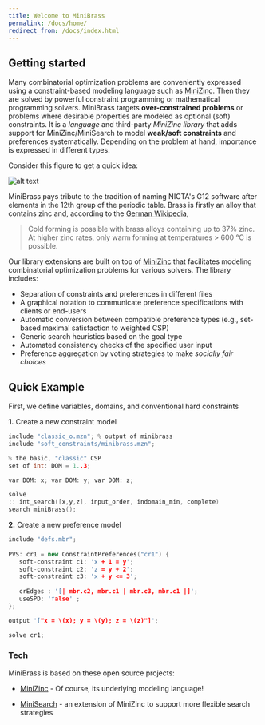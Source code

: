 ```yaml
---
title: Welcome to MiniBrass
permalink: /docs/home/
redirect_from: /docs/index.html
---
```


## Getting started


Many combinatorial optimization problems are conveniently expressed using a constraint-based modeling language such as [MiniZinc]. Then they are solved by powerful constraint programming or mathematical programming solvers.
MiniBrass targets **over-constrained problems** or problems where desirable properties are modeled as optional (soft) constraints. 
It is a *language* and third-party *MiniZinc library* that adds support for MiniZinc/MiniSearch to model **weak/soft constraints** and preferences systematically. 
Depending on the problem at hand, importance is expressed in different types.

Consider this figure to get a quick idea:

![alt text]({{site.baseurl}}/img/codeHelloWorld.png "A first example")

MiniBrass pays tribute to the tradition of naming NICTA's G12 software after elements in the 12th group of the periodic table. Brass is firstly an alloy that contains zinc and, according to the [German Wikipedia](https://de.wikipedia.org/wiki/Messing), 
> Cold forming is possible with brass alloys containing up to 37% zinc. At higher zinc rates, only warm forming at temperatures > 600 °C is possible.


Our library extensions are built on top of [MiniZinc](http://www.minizinc.org) that facilitates modeling combinatorial optimization problems for various solvers. The library includes:

* Separation of constraints and preferences in different files
* A graphical notation to communicate preference specifications with clients or end-users
* Automatic conversion between compatible preference types (e.g., set-based maximal satisfaction to weighted CSP)
* Generic search heuristics based on the goal type
* Automated consistency checks of the specified user input
* Preference aggregation by voting strategies to make *socially fair choices* 

## Quick Example

First, we define variables, domains, and conventional hard constraints

**1.** Create a new constraint model

```c++
include "classic_o.mzn"; % output of minibrass
include "soft_constraints/minibrass.mzn"; 

% the basic, "classic" CSP 
set of int: DOM = 1..3;

var DOM: x; var DOM: y; var DOM: z;

solve 
:: int_search([x,y,z], input_order, indomain_min, complete)
search miniBrass();
```

**2.** Create a new preference model

```c++
include "defs.mbr";
  
PVS: cr1 = new ConstraintPreferences("cr1") {
   soft-constraint c1: 'x + 1 = y';
   soft-constraint c2: 'z = y + 2';
   soft-constraint c3: 'x + y <= 3';
   
   crEdges : '[| mbr.c2, mbr.c1 | mbr.c3, mbr.c1 |]';
   useSPD: 'false' ;
}; 

output '["x = \(x); y = \(y); z = \(z)"]';

solve cr1;
```

### Tech

MiniBrass is based on these open source projects:

* [MiniZinc] - Of course, its underlying modeling language!
* [MiniSearch] - an extension of MiniZinc to support more flexible search strategies


   [MiniZinc]: <http://www.minizinc.org/>
   [MiniSearch]: <http://www.minizinc.org/minisearch/>
